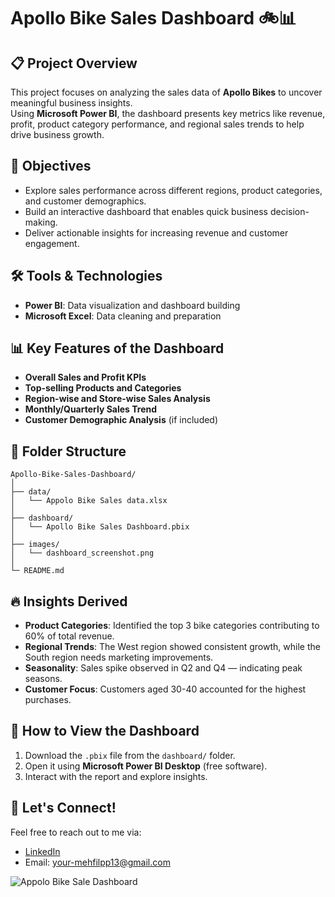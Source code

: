 # Apollo Bike Sales Dashboard 🚲📊

## 📋 Project Overview
This project focuses on analyzing the sales data of **Apollo Bikes** to uncover meaningful business insights.  
Using **Microsoft Power BI**, the dashboard presents key metrics like revenue, profit, product category performance, and regional sales trends to help drive business growth.

## 🎯 Objectives
- Explore sales performance across different regions, product categories, and customer demographics.
- Build an interactive dashboard that enables quick business decision-making.
- Deliver actionable insights for increasing revenue and customer engagement.

## 🛠️ Tools & Technologies
- **Power BI**: Data visualization and dashboard building
- **Microsoft Excel**: Data cleaning and preparation

## 📊 Key Features of the Dashboard
- **Overall Sales and Profit KPIs**
- **Top-selling Products and Categories**
- **Region-wise and Store-wise Sales Analysis**
- **Monthly/Quarterly Sales Trend**
- **Customer Demographic Analysis** (if included)


## 📂 Folder Structure
```
Apollo-Bike-Sales-Dashboard/
│
├── data/
│   └── Appolo Bike Sales data.xlsx
│
├── dashboard/
│   └── Apollo Bike Sales Dashboard.pbix
│
├── images/
│   └── dashboard_screenshot.png
│
└─ README.md
```

## 🔥 Insights Derived
- **Product Categories**: Identified the top 3 bike categories contributing to 60% of total revenue.
- **Regional Trends**: The West region showed consistent growth, while the South region needs marketing improvements.
- **Seasonality**: Sales spike observed in Q2 and Q4 — indicating peak seasons.
- **Customer Focus**: Customers aged 30-40 accounted for the highest purchases.



## 🚀 How to View the Dashboard
1. Download the `.pbix` file from the `dashboard/` folder.
2. Open it using **Microsoft Power BI Desktop** (free software).
3. Interact with the report and explore insights.

## 📩 Let's Connect!
Feel free to reach out to me via:
- [LinkedIn](https://linkedin.com/in/mehfil-palapra-98263422a)
- Email: your-mehfilpp13@gmail.com

![Appolo Bike Sale Dashboard](https://github.com/user-attachments/assets/7bef3557-88ba-4de9-b72e-ff14665cfb2b)
